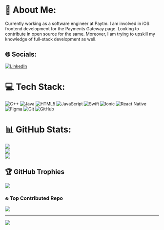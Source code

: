 # 💫 About Me:
Currently working as a software engineer at Paytm. I am involved in iOS frontend development for the Payments Gateway page. Looking to contribute in open source for the same. Moreover, I am trying to upskill my knowledge of full-stack development as well. <br>


## 🌐 Socials:
[![LinkedIn](https://img.shields.io/badge/LinkedIn-%230077B5.svg?logo=linkedin&logoColor=white)](https://linkedin.com/in/vishrut-tewatia-402614140) 

# 💻 Tech Stack:
![C++](https://img.shields.io/badge/c++-%2300599C.svg?style=plastic&logo=c%2B%2B&logoColor=white) ![Java](https://img.shields.io/badge/java-%23ED8B00.svg?style=plastic&logo=openjdk&logoColor=white) ![HTML5](https://img.shields.io/badge/html5-%23E34F26.svg?style=plastic&logo=html5&logoColor=white) ![JavaScript](https://img.shields.io/badge/javascript-%23323330.svg?style=plastic&logo=javascript&logoColor=%23F7DF1E) ![Swift](https://img.shields.io/badge/swift-F54A2A?style=plastic&logo=swift&logoColor=white) ![Ionic](https://img.shields.io/badge/Ionic-%233880FF.svg?style=plastic&logo=Ionic&logoColor=white) ![React Native](https://img.shields.io/badge/react_native-%2320232a.svg?style=plastic&logo=react&logoColor=%2361DAFB) ![Figma](https://img.shields.io/badge/figma-%23F24E1E.svg?style=plastic&logo=figma&logoColor=white) ![Git](https://img.shields.io/badge/git-%23F05033.svg?style=plastic&logo=git&logoColor=white) ![GitHub](https://img.shields.io/badge/github-%23121011.svg?style=plastic&logo=github&logoColor=white)
# 📊 GitHub Stats:
![](https://github-readme-stats.vercel.app/api?username=vishrut-tewatia&theme=date_night&hide_border=false&include_all_commits=true&count_private=true)<br/>
![](https://github-readme-streak-stats.herokuapp.com/?user=vishrut-tewatia&theme=date_night&hide_border=false)<br/>
![](https://github-readme-stats.vercel.app/api/top-langs/?username=vishrut-tewatia&theme=date_night&hide_border=false&include_all_commits=true&count_private=true&layout=compact)

## 🏆 GitHub Trophies
![](https://github-profile-trophy.vercel.app/?username=vishrut-tewatia&theme=swift&no-frame=false&no-bg=true&margin-w=4)

### 🔝 Top Contributed Repo
![](https://github-contributor-stats.vercel.app/api?username=vishrut-tewatia&limit=5&theme=gruvbox_light&combine_all_yearly_contributions=true)

---
[![](https://visitcount.itsvg.in/api?id=vishrut-tewatia&icon=5&color=5)](https://visitcount.itsvg.in)

<!-- Proudly created with GPRM ( https://gprm.itsvg.in ) -->
